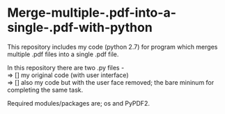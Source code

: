 # Merge-multiple-.pdf-into-a-single-.pdf-with-python  

This repository includes my code (python 2.7) for program which merges multiple .pdf files into a single .pdf file.  

In this repository there are two .py files -  
=> [] my original code (with user interface)  
=> [] also my code but with the user face removed; the bare mininum for completing the same task. 

Required modules/packages are; os and PyPDF2.

